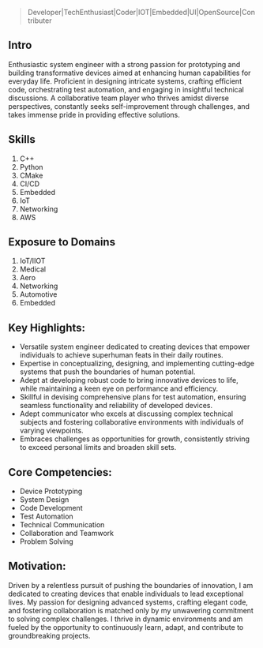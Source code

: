 >Developer|TechEnthusiast|Coder|IOT|Embedded|UI|OpenSource|Contributer

## Intro

Enthusiastic system engineer with a strong passion for prototyping and building transformative devices aimed at enhancing human capabilities for everyday life. Proficient in designing intricate systems, crafting efficient code, orchestrating test automation, and engaging in insightful technical discussions. A collaborative team player who thrives amidst diverse perspectives, constantly seeks self-improvement through challenges, and takes immense pride in providing effective solutions.

## Skills

1. C++
2. Python
3. CMake
4. CI/CD
5. Embedded
6. IoT
7. Networking
8. AWS

## Exposure to Domains

1. IoT/IIOT
2. Medical
3. Aero
4. Networking
5. Automotive
6. Embedded

## Key Highlights:

- Versatile system engineer dedicated to creating devices that empower individuals to achieve superhuman feats in their daily routines.
- Expertise in conceptualizing, designing, and implementing cutting-edge systems that push the boundaries of human potential.
- Adept at developing robust code to bring innovative devices to life, while maintaining a keen eye on performance and efficiency.
- Skillful in devising comprehensive plans for test automation, ensuring seamless functionality and reliability of developed devices.
- Adept communicator who excels at discussing complex technical subjects and fostering collaborative environments with individuals of varying viewpoints.
- Embraces challenges as opportunities for growth, consistently striving to exceed personal limits and broaden skill sets.
  
## Core Competencies:

- Device Prototyping
- System Design
- Code Development
- Test Automation
- Technical Communication
- Collaboration and Teamwork
- Problem Solving

## Motivation:

Driven by a relentless pursuit of pushing the boundaries of innovation, I am dedicated to creating devices that enable individuals to lead exceptional lives. My passion for designing advanced systems, crafting elegant code, and fostering collaboration is matched only by my unwavering commitment to solving complex challenges. I thrive in dynamic environments and am fueled by the opportunity to continuously learn, adapt, and contribute to groundbreaking projects.
